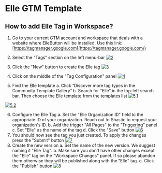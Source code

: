 # Elle GTM Template
## How to add Elle Tag in Workspace?

1. Go to your current GTM account and workspace that deals with a website where ElleButton will be installed. Use this link: [https://tagmanager.google.com](https://tagmanager.google.com/)

2. Select the "Tags" section on the left menu-bar
[![2](http://www.mediafire.com/convkey/5feb/1rikld4h8i1pzymzg.jpg "2")](http://www.mediafire.com/convkey/5feb/1rikld4h8i1pzymzg.jpg "2")
3. Click the "New" button to create the Elle tag
[![3](http://www.mediafire.com/convkey/e68d/o828skr604uchd8zg.jpg "3")](http://www.mediafire.com/convkey/e68d/o828skr604uchd8zg.jpg "3")
4. Click on the middle of the "Tag Configuration" panel
[![4](http://www.mediafire.com/convkey/1c65/wyga3di059012u5zg.jpg "4")](http://www.mediafire.com/convkey/1c65/wyga3di059012u5zg.jpg "4")
5. Find the Elle template
  a. Click “Discover more tag types in the Community Template Gallery”
  b. Search for “Elle” in the top-left search bar. Then choose the Elle template from the templates list
  [![5.1](http://www.mediafire.com/convkey/cde7/xr1djurcbjkje7vzg.jpg "5.1")](http://www.mediafire.com/convkey/cde7/xr1djurcbjkje7vzg.jpg "5.1")
  
  [![5.2](http://www.mediafire.com/convkey/91ce/a1pj9glt39q3fs3zg.jpg "5.2")](http://www.mediafire.com/convkey/91ce/a1pj9glt39q3fs3zg.jpg "5.2")

6. Configure the Elle Tag
  a. Set the "Elle Organization ID" field to the appropriate ID of your organization. Reach out to Shastic to request your organization's ID.
  b. Add the trigger "All Pages" to the "Triggering" panel
  c. Set "Elle" as the name of the tag
  d. Click the "Save" button
[![6](http://www.mediafire.com/convkey/22e5/xnl0o5vbl34y7x1zg.jpg "6")](http://www.mediafire.com/convkey/22e5/xnl0o5vbl34y7x1zg.jpg "6")
7. You should now see the tag you just created. To apply the changes press the "Submit" button
[![7](http://www.mediafire.com/convkey/81c5/0ifc8041hfr1jzozg.jpg "7")](http://www.mediafire.com/convkey/81c5/0ifc8041hfr1jzozg.jpg "7")
8. Create the new version
  a. Set the name of the new version. We suggest naming it "Elle Tag".
  b. Make sure you don't have other changes except the "Elle" tag on the "Workspace Changes" panel. If so please abandon them otherwise they will be published along with the "Elle" tag.
  c. Click the "Publish" button
  [![8](http://www.mediafire.com/convkey/b954/z6twwkpzoafuthazg.jpg "8")](http://www.mediafire.com/convkey/b954/z6twwkpzoafuthazg.jpg "8")

